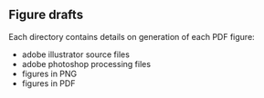 ## Figure drafts

Each directory contains details on generation of each PDF figure:

- adobe illustrator source files
- adobe photoshop processing files
- figures in PNG
- figures in PDF